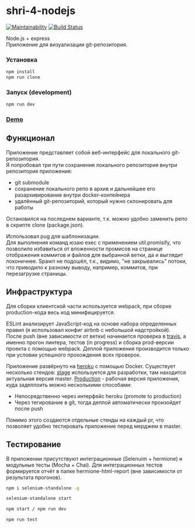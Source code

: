 # shri-4-nodejs

[![Maintainability](https://api.codeclimate.com/v1/badges/bfd0b21bc9adc41261ff/maintainability)](https://codeclimate.com/github/voronin-ivan/shri-4-nodejs/maintainability)
[![Build Status](https://travis-ci.org/voronin-ivan/shri-4-nodejs.svg?branch=master)](https://travis-ci.org/voronin-ivan/shri-4-nodejs)

Node.js + express  
Приложение для визуализации git-репозитория.

### Установка
```sh
npm install
npm run clone
```

### Запуск (development)
```sh
npm run dev
```

### [Demo](https://shri-4-nodejs.herokuapp.com/)

## Функционал
Приложение представляет собой веб-интерфейс для локального git-репозитория.  
Я попробовал три пути сохранения локального репозитория внутри репозитория приложения:
- git submodule
- сохранение локального репо в архив и дальнейшее его разархивирование внутри docker-контейнера
- удалённый git-репозиторий, который нужно склонировать для работы

Остановился на последнем варианте, т.к. можно удобно заменить репо в скрипте clone (package.json).

Использовал pug для шаблонизации.  
Для выполнения команд юзаю exec с применением util.promisify, что позволило избавиться от вложенности промисов на странице отображения коммитов и файлов для выбранной ветки, да и выглядит локоничнее. Spawn не подошёл, т.к., видимо, "не закрывались" потоки, что приводило к разному выводу, например, коммитов, при перезагрузке страницы.
## Инфраструктура
Для сборки клиентской части используется webpack, при сборке production-кода весь код минифицируется.

ESLint анализирует JavaScript-код на основе набора определенных правил (я использовал конфиг airbnb с небольшой надстройкой).  
После push (вне зависимости от ветки) начинается проверка в [travis](https://travis-ci.org/), а именно прогон линтера, тестов (in progress) и сборка prod-версии проекта с помощью webpack. Деплой приложения производится только при условии успешного прохождения всех проверок.

Приложение развёрнуто на [heroku](https://heroku.com/) с помощью Docker. Существует несколько стендов: [stage](https://shri-4-nodejs-stage.herokuapp.com/) используется для разработки, там находится актуальная версия master. [Production](https://shri-4-nodejs.herokuapp.com/) - рабочая версия приложения, куда задеплоить можно несколькими способами:
- Непосредственно через интерфейс heroku (promote to production)
- Через тегирование в git, тогда деплой автоматически произойдет после push

Помимо этого создаются отдельные стенды на каждый pr, что позволяет удобно тестировать приложение перед мерджем в master.

## Тестирование
В приложении присутствуют интеграционные (Selenuim + hermione) и модульные тесты (Mocha + Chai). Для интеграционных тестов формируется отчёт в папке hermione-html-report (вне зависимости от результата прогонов).
```sh
npm i selenium-standalone -g
```
```sh
selenium-standalone start
```
```sh
npm start / npm run dev
```
```sh
npm run test
```
